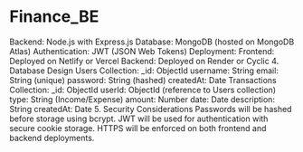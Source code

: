 # Finance_BE
Backend: Node.js with Express.js
Database: MongoDB (hosted on MongoDB Atlas)
Authentication: JWT (JSON Web Tokens)
Deployment:
Frontend: Deployed on Netlify or Vercel
Backend: Deployed on Render or Cyclic
4. Database Design
Users Collection:
_id: ObjectId
username: String 
email: String (unique)
password: String (hashed)
createdAt: Date
Transactions Collection:
_id: ObjectId
userId: ObjectId (reference to Users collection)
type: String (Income/Expense)
amount: Number
date: Date
description: String
createdAt: Date
5. Security Considerations
Passwords will be hashed before storage using bcrypt.
JWT will be used for authentication with secure cookie storage.
HTTPS will be enforced on both frontend and backend deployments.
